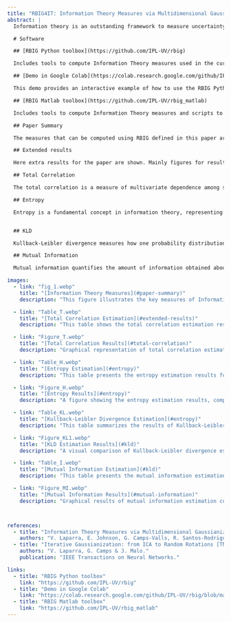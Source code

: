 ```yaml
---
title: "RBIG4IT: Information Theory Measures via Multidimensional Gaussianization"
abstract: |
  Information theory is an outstanding framework to measure uncertainty, dependence and relevance in data and systems. It has several desirable properties for real world applications: it naturally deals with multivariate data, it can handle heterogeneous data types, and the measures can be interpreted in physical units. However, it has not been adopted by a wider audience because obtaining information from multidimensional data is a challenging problem due to the curse of dimensionality. Here we propose an indirect way of computing information based on a multivariate Gaussianization transform. Our proposal mitigates the difficulty of multivariate density estimation by reducing it to a composition of tractable (marginal) operations and simple linear transformations, which can be interpreted as a particular deep neural network. We introduce specific Gaussianization-based methodologies to estimate total correlation, entropy, mutual information and Kullback-Leibler divergence. We compare them to recent estimators showing the accuracy on synthetic data generated from different multivariate distributions. We made the tools and datasets publicly available to provide a test-bed to analyze future methodologies. Results show that our proposal is superior to previous estimators particularly in high-dimensional scenarios; and that it leads to interesting insights in neuroscience, geoscience, computer vision, and machine learning.

  # Software

  ## [RBIG Python toolbox](https://github.com/IPL-UV/rbig)

  Includes tools to compute Information Theory measures used in the current paper [RBIG4IT2020]

  ## [Demo in Google Colab](https://colab.research.google.com/github/IPL-UV/rbig/blob/master/notebooks/information_theory_colab.ipynb)

  This demo provides an interactive example of how to use the RBIG Python toolbox to compute information measures like entropy and mutual information. It's an easy-to-follow resource for those interested in testing the methods on their data.

  ## [RBIG Matlab toolbox](https://github.com/IPL-UV/rbig_matlab)

  Includes tools to compute Information Theory measures and scripts to generate the synthetic data for the experiments in the current paper [RBIG4IT2020]

  ## Paper Summary

  The measures that can be computed using RBIG defined in this paper are the ones in the following figure + the Kulback-Leibler divergence. The main point is that RBIG allows to get acurated estimations of these measures even in multidimensional datasets.

  ## Extended results

  Here extra results for the paper are shown. Mainly figures for results on synthetic data that would taken too much space in the original paper.

  ## Total Correlation

  The total correlation is a measure of multivariate dependence among several variables. In this section, we show how the RBIG methodology allows for precise estimation of total correlation, even for datasets with non-Gaussian distributions or high dimensionality.

  ## Entropy

  Entropy is a fundamental concept in information theory, representing the amount of uncertainty in a dataset. Using RBIG, we show that entropy can be computed more efficiently compared to classical estimators, particularly in datasets with complex dependencies.


  ## KLD

  Kullback-Leibler divergence measures how one probability distribution diverges from a second, reference distribution. RBIG offers a more accurate way to compute KLD in high-dimensional settings, improving performance in tasks like anomaly detection and model comparison.

  ## Mutual Information

  Mutual information quantifies the amount of information obtained about one random variable through another. The RBIG methodology demonstrates superior performance in estimating mutual information, especially in datasets with nonlinear dependencies, making it a valuable tool for feature selection and data analysis.

images:
  - link: "fig_1.webp"
    title: "[Information Theory Measures](#paper-summary)"
    description: "This figure illustrates the key measures of Information Theory that can be estimated using the RBIG methodology, including total correlation, entropy, mutual information, and Kullback-Leibler divergence."

  - link: "Table_T.webp"
    title: "[Total Correlation Estimation](#extended-results)"
    description: "This table shows the total correlation estimation results in relative mean absolute error for different distributions: Gaussian, uniform, and Student PDFs (μ = 3, 5, 20 for each row). Each column corresponds to experiments with varying dimensions D."

  - link: "Figure_T.webp"
    title: "[Total Correlation Results](#total-correlation)"
    description: "Graphical representation of total correlation estimation results. This figure compares the performance of different estimators for various multivariate distributions and dimensions."

  - link: "Table_H.webp"
    title: "[Entropy Estimation](#entropy)"
    description: "This table presents the entropy estimation results for different data distributions and dimensional settings, showcasing the performance of the RBIG estimator."

  - link: "Figure_H.webp"
    title: "[Entropy Results](#entropy)"
    description: "A figure showing the entropy estimation results, comparing the RBIG approach with other methods across various distributions and dimensionalities."

  - link: "Table_KL.webp"
    title: "[Kullback-Leibler Divergence Estimation](#entropy)"
    description: "This table summarizes the results of Kullback-Leibler divergence estimations for synthetic datasets, illustrating the performance of RBIG in different high-dimensional settings."

  - link: "Figure_KL1.webp"
    title: "[KLD Estimation Results](#kld)"
    description: "A visual comparison of Kullback-Leibler divergence estimators. The RBIG estimator is shown to perform well in a range of complex, high-dimensional scenarios."

  - link: "Table_I.webp"
    title: "[Mutual Information Estimation](#kld)"
    description: "This table presents the mutual information estimation results. The performance of RBIG is compared to other estimators for various distributions."

  - link: "Figure_MI.webp"
    title: "[Mutual Information Results](#mutual-information)"
    description: "Graphical results of mutual information estimation comparing RBIG with recent methods across several distributions and dimensions."



references:
  - title: "Information Theory Measures via Multidimensional Gaussianization [RBIG4IT2020]"
    authors: "V. Laparra, E. Johnson, G. Camps-Valls, R. Santos-Rodriguez, J. Malo."
  - title: "Iterative Gaussianization: from ICA to Random Rotations [TNN2011]"
    authors: "V. Laparra, G. Camps & J. Malo."
    publication: "IEEE Transactions on Neural Networks."

links:
  - title: "RBIG Python toolbox"
    link: "https://github.com/IPL-UV/rbig"
  - title: "Demo in Google Colab"
    link: "https://colab.research.google.com/github/IPL-UV/rbig/blob/master/notebooks/information_theory_colab.ipynb"
  - title: "RBIG Matlab toolbox"
    link: "https://github.com/IPL-UV/rbig_matlab"
---
```

